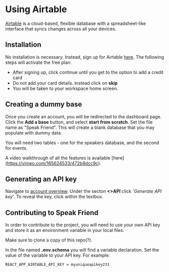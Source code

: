 # Using Airtable

[Airtable](https://airtable.com/) is a cloud-based, flexible database with a spreadsheet-like interface that syncs changes across all your devices.

## Installation

No installation is necessary. Instead, sign up for Airtable [here](https://airtable.com/signup). The following steps will activate the free plan:
* After signing up, click continue until you get to the option to add a credit card
* Do not add your card details. Instead click on **skip**
* You will be taken to your workspace home screen. 

## Creating a dummy base

Once you create an account, you will be redirected to the dashboard page. Click the **Add a base** button, and select **start from scratch**. Set the file name as "Speak Friend". This will create a blank database that you may populate with dummy data. 

You will need two tables - one for the speakers database, and the second for events.

A video walkthrough of all the features is available [here] (https://vimeo.com/165624533/472b9dcc9c).
 
## Generating an API key

Navigate to [account overview](https://airtable.com/account). Under the secton **<>API** click '_Generate API key_'. To reveal the key, click within the textbox.

## Contributing to Speak Friend

In order to contribute to the project, you will need to use your own API key and store it as an environment variable in your local files. 

Make sure to clone a copy of this repo(?).

In the file named **.env.schema** you will find a variable declaration. Set the value of the variable to your API key. For example:

`REACT_APP_AIRTABLE_API_KEY = myuniqueapikey231 `




<!-- Pull requests are welcome. For major changes, please open an issue first to discuss what you would like to change. -->


